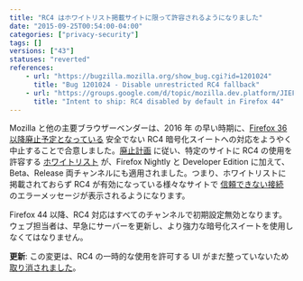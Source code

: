 ```yaml
---
title: "RC4 はホワイトリスト掲載サイトに限って許容されるようになりました"
date: "2015-09-25T00:54:00-04:00"
categories: ["privacy-security"]
tags: []
versions: ["43"]
statuses: "reverted"
references:
    - url: "https://bugzilla.mozilla.org/show_bug.cgi?id=1201024"
      title: "Bug 1201024 - Disable unrestricted RC4 fallback"
    - url: "https://groups.google.com/d/topic/mozilla.dev.platform/JIEFcrGhqSM/discussion"
      title: "Intent to ship: RC4 disabled by default in Firefox 44"
---
```

Mozilla と他の主要ブラウザーベンダーは、<time datetime="2016">2016 年</time> の早い時期に、[Firefox 36 以降廃止予定となっている](https://www.fxsitecompat.dev/ja/docs/2014/rc4-support-has-been-deprecated/) 安全でない RC4 暗号化スイートへの対応をようやく中止することで合意しました。[廃止計画](https://groups.google.com/d/topic/mozilla.dev.platform/JIEFcrGhqSM/discussion) に従い、特定のサイトに RC4 の使用を許容する [ホワイトリスト](https://dxr.mozilla.org/mozilla-central/source/security/manager/ssl/IntolerantFallbackList.inc) が、Firefox Nightly と Developer Edition に加えて、Beta、Release 両チャンネルにも適用されました。つまり、ホワイトリストに掲載されておらず RC4 が有効になっている様々なサイトで [信頼できない接続](https://support.mozilla.org/kb/connection-untrusted-error-message) のエラーメッセージが表示されるようになります。

Firefox 44 以降、RC4 対応はすべてのチャンネルで初期設定無効となります。ウェブ担当者は、早急にサーバーを更新し、より強力な暗号化スイートを使用しなくてはなりません。

**更新**: この変更は、RC4 の一時的な使用を許可する UI がまだ整っていないため [取り消されました](https://bugzilla.mozilla.org/show_bug.cgi?id=1207257)。
